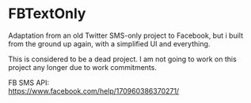 # FBTextOnly
Adaptation from an old Twitter SMS-only project to Facebook, but i built from the ground up again, with a simplified UI and everything. 

This is considered to be a dead project. I am not going to work on this project any longer due to work commitments.

FB SMS API:
<br/>
https://www.facebook.com/help/170960386370271/

